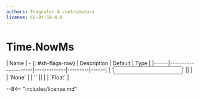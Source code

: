 ```yaml
---
authors: Fragcolor & contributors
license: CC-BY-SA-4.0
---
```



# Time.NowMs

<div class="sh-parameters" markdown="1">
| Name | - {: #sh-flags-row} | Description | Default | Type |
|------|---------------------|-------------|---------|------|
| `<input>` || | | `None` |
| `<output>` || | | `Float` |

</div>



--8<-- "includes/license.md"
